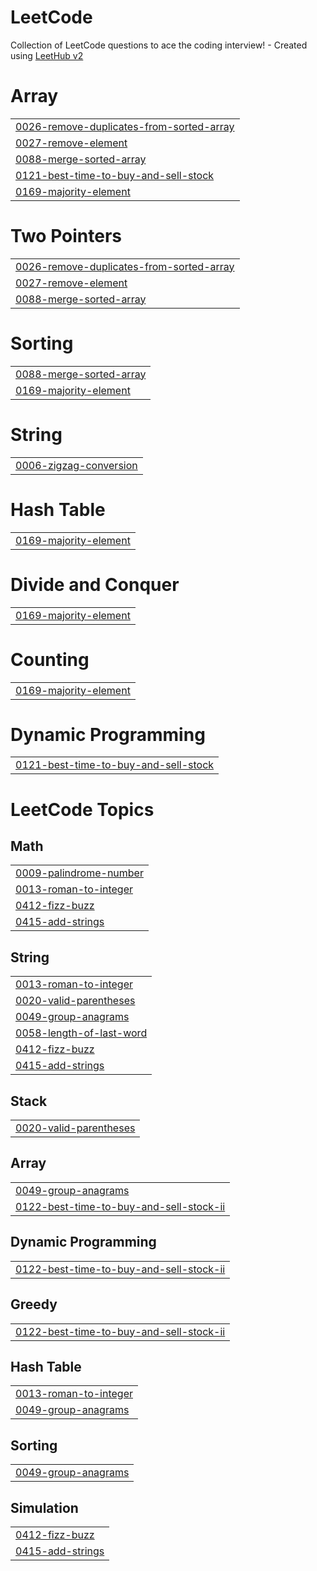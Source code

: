 # LeetCode
Collection of LeetCode questions to ace the coding interview! - Created using [LeetHub v2](https://github.com/arunbhardwaj/LeetHub-2.0)


# Array
|  |
| ------- |
| [0026-remove-duplicates-from-sorted-array](https://github.com/sujin-1013/LeetCode/tree/master/0026-remove-duplicates-from-sorted-array) |
| [0027-remove-element](https://github.com/sujin-1013/LeetCode/tree/master/0027-remove-element) |
| [0088-merge-sorted-array](https://github.com/sujin-1013/LeetCode/tree/master/0088-merge-sorted-array) |
| [0121-best-time-to-buy-and-sell-stock](https://github.com/sujin-1013/LeetCode/tree/master/0121-best-time-to-buy-and-sell-stock) |
| [0169-majority-element](https://github.com/sujin-1013/LeetCode/tree/master/0169-majority-element) |
# Two Pointers
|  |
| ------- |
| [0026-remove-duplicates-from-sorted-array](https://github.com/sujin-1013/LeetCode/tree/master/0026-remove-duplicates-from-sorted-array) |
| [0027-remove-element](https://github.com/sujin-1013/LeetCode/tree/master/0027-remove-element) |
| [0088-merge-sorted-array](https://github.com/sujin-1013/LeetCode/tree/master/0088-merge-sorted-array) |
# Sorting
|  |
| ------- |
| [0088-merge-sorted-array](https://github.com/sujin-1013/LeetCode/tree/master/0088-merge-sorted-array) |
| [0169-majority-element](https://github.com/sujin-1013/LeetCode/tree/master/0169-majority-element) |
# String
|  |
| ------- |
| [0006-zigzag-conversion](https://github.com/sujin-1013/LeetCode/tree/master/0006-zigzag-conversion) |
# Hash Table
|  |
| ------- |
| [0169-majority-element](https://github.com/sujin-1013/LeetCode/tree/master/0169-majority-element) |
# Divide and Conquer
|  |
| ------- |
| [0169-majority-element](https://github.com/sujin-1013/LeetCode/tree/master/0169-majority-element) |
# Counting
|  |
| ------- |
| [0169-majority-element](https://github.com/sujin-1013/LeetCode/tree/master/0169-majority-element) |
# Dynamic Programming
|  |
| ------- |
| [0121-best-time-to-buy-and-sell-stock](https://github.com/sujin-1013/LeetCode/tree/master/0121-best-time-to-buy-and-sell-stock) |
<!---LeetCode Topics Start-->
# LeetCode Topics
## Math
|  |
| ------- |
| [0009-palindrome-number](https://github.com/sujin-1013/LeetCode/tree/master/0009-palindrome-number) |
| [0013-roman-to-integer](https://github.com/sujin-1013/LeetCode/tree/master/0013-roman-to-integer) |
| [0412-fizz-buzz](https://github.com/sujin-1013/LeetCode/tree/master/0412-fizz-buzz) |
| [0415-add-strings](https://github.com/sujin-1013/LeetCode/tree/master/0415-add-strings) |
## String
|  |
| ------- |
| [0013-roman-to-integer](https://github.com/sujin-1013/LeetCode/tree/master/0013-roman-to-integer) |
| [0020-valid-parentheses](https://github.com/sujin-1013/LeetCode/tree/master/0020-valid-parentheses) |
| [0049-group-anagrams](https://github.com/sujin-1013/LeetCode/tree/master/0049-group-anagrams) |
| [0058-length-of-last-word](https://github.com/sujin-1013/LeetCode/tree/master/0058-length-of-last-word) |
| [0412-fizz-buzz](https://github.com/sujin-1013/LeetCode/tree/master/0412-fizz-buzz) |
| [0415-add-strings](https://github.com/sujin-1013/LeetCode/tree/master/0415-add-strings) |
## Stack
|  |
| ------- |
| [0020-valid-parentheses](https://github.com/sujin-1013/LeetCode/tree/master/0020-valid-parentheses) |
## Array
|  |
| ------- |
| [0049-group-anagrams](https://github.com/sujin-1013/LeetCode/tree/master/0049-group-anagrams) |
| [0122-best-time-to-buy-and-sell-stock-ii](https://github.com/sujin-1013/LeetCode/tree/master/0122-best-time-to-buy-and-sell-stock-ii) |
## Dynamic Programming
|  |
| ------- |
| [0122-best-time-to-buy-and-sell-stock-ii](https://github.com/sujin-1013/LeetCode/tree/master/0122-best-time-to-buy-and-sell-stock-ii) |
## Greedy
|  |
| ------- |
| [0122-best-time-to-buy-and-sell-stock-ii](https://github.com/sujin-1013/LeetCode/tree/master/0122-best-time-to-buy-and-sell-stock-ii) |
## Hash Table
|  |
| ------- |
| [0013-roman-to-integer](https://github.com/sujin-1013/LeetCode/tree/master/0013-roman-to-integer) |
| [0049-group-anagrams](https://github.com/sujin-1013/LeetCode/tree/master/0049-group-anagrams) |
## Sorting
|  |
| ------- |
| [0049-group-anagrams](https://github.com/sujin-1013/LeetCode/tree/master/0049-group-anagrams) |
## Simulation
|  |
| ------- |
| [0412-fizz-buzz](https://github.com/sujin-1013/LeetCode/tree/master/0412-fizz-buzz) |
| [0415-add-strings](https://github.com/sujin-1013/LeetCode/tree/master/0415-add-strings) |
<!---LeetCode Topics End-->